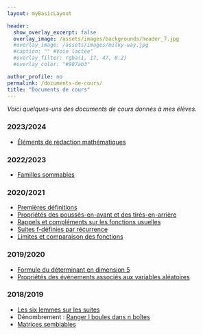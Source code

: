 ```yaml
---
layout: myBasicLayout

header:
  show_overlay_excerpt: false
  overlay_image: /assets/images/backgrounds/header_7.jpg
  #overlay_image: /assets/images/milky-way.jpg
  #caption: "" #Voie lactée"
  #overlay_filter: rgba(1, 17, 47, 0.2)
  #overlay_color: "#907ab3"

author_profile: no
permalink: /documents-de-cours/
title: "Documents de cours"
---
```


*Voici quelques-uns des documents de cours donnés à mes élèves.*

### 2023/2024
- [Éléments de rédaction mathématiques](éléments_de_rédaction_mathématiques.pdf)


### 2022/2023
- [Familles sommables](cours_CB_familles_sommables.pdf)


### 2020/2021
- [Premières définitions](premieres_definitions.pdf)
- [Propriétés des poussés-en-avant et des tirés-en-arrière](proprietes_des_pousses_et_des_tires.pdf)
- [Rappels et compléments sur les fonctions usuelles](rappels_et_complements_fonctions.pdf)
- [Suites f-définies par récurrence](PCSI_2020_21_suites_f_recurrentes.pdf)
- [Limites et comparaison des fonctions](PCSI_2020_21_limites_et_comparaisons.pdf)


### 2019/2020
- [Formule du déterminant en dimension 5](2019_20_PCSI_determinant_en_dimension_5.pdf)
- [Propriétés des événements associés aux variables aléatoires](proprietes_des_evenements_associes_aux_VA.pdf)


### 2018/2019
- [Les six lemmes sur les suites](2018_19_les_six_lemmes.pdf)
- Dénombrement : [Ranger l boules dans n boîtes](boules_indiscernables.pdf)
- [Matrices semblables](2018_2019_matrices_semblables.pdf)